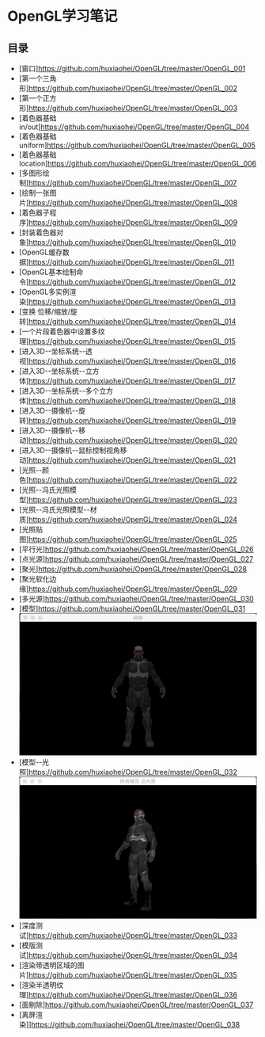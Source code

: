# OpenGL学习笔记

## 目录

* [窗口]<https://github.com/huxiaohei/OpenGL/tree/master/OpenGL_001>
* [第一个三角形]<https://github.com/huxiaohei/OpenGL/tree/master/OpenGL_002>
* [第一个正方形]<https://github.com/huxiaohei/OpenGL/tree/master/OpenGL_003>
* [着色器基础 in/out]<https://github.com/huxiaohei/OpenGL/tree/master/OpenGL_004>
* [着色器基础 uniform]<https://github.com/huxiaohei/OpenGL/tree/master/OpenGL_005>
* [着色器基础 location]<https://github.com/huxiaohei/OpenGL/tree/master/OpenGL_006>
* [多图形绘制]<https://github.com/huxiaohei/OpenGL/tree/master/OpenGL_007>
* [绘制一张图片]<https://github.com/huxiaohei/OpenGL/tree/master/OpenGL_008>
* [着色器子程序]<https://github.com/huxiaohei/OpenGL/tree/master/OpenGL_009>
* [封装着色器对象]<https://github.com/huxiaohei/OpenGL/tree/master/OpenGL_010>
* [OpenGL缓存数据]<https://github.com/huxiaohei/OpenGL/tree/master/OpenGL_011>
* [OpenGL基本绘制命令]<https://github.com/huxiaohei/OpenGL/tree/master/OpenGL_012>
* [OpenGL多实例渲染]<https://github.com/huxiaohei/OpenGL/tree/master/OpenGL_013>
* [变换 位移/缩放/旋转]<https://github.com/huxiaohei/OpenGL/tree/master/OpenGL_014>
* [一个片段着色器中设置多纹理]<https://github.com/huxiaohei/OpenGL/tree/master/OpenGL_015>
* [进入3D--坐标系统--透视]<https://github.com/huxiaohei/OpenGL/tree/master/OpenGL_016>
* [进入3D--坐标系统--立方体]<https://github.com/huxiaohei/OpenGL/tree/master/OpenGL_017>
* [进入3D--坐标系统--多个立方体]<https://github.com/huxiaohei/OpenGL/tree/master/OpenGL_018>
* [进入3D--摄像机--旋转]<https://github.com/huxiaohei/OpenGL/tree/master/OpenGL_019>
* [进入3D--摄像机--移动]<https://github.com/huxiaohei/OpenGL/tree/master/OpenGL_020>
* [进入3D--摄像机--鼠标控制视角移动]<https://github.com/huxiaohei/OpenGL/tree/master/OpenGL_021>
* [光照--颜色]<https://github.com/huxiaohei/OpenGL/tree/master/OpenGL_022>
* [光照--冯氏光照模型]<https://github.com/huxiaohei/OpenGL/tree/master/OpenGL_023>
* [光照--冯氏光照模型--材质]<https://github.com/huxiaohei/OpenGL/tree/master/OpenGL_024>
* [光照贴图]<https://github.com/huxiaohei/OpenGL/tree/master/OpenGL_025>
* [平行光]<https://github.com/huxiaohei/OpenGL/tree/master/OpenGL_026>
* [点光源]<https://github.com/huxiaohei/OpenGL/tree/master/OpenGL_027>
* [聚光]<https://github.com/huxiaohei/OpenGL/tree/master/OpenGL_028>
* [聚光软化边缘]<https://github.com/huxiaohei/OpenGL/tree/master/OpenGL_029>
* [多光源]<https://github.com/huxiaohei/OpenGL/tree/master/OpenGL_030>
* [模型]<https://github.com/huxiaohei/OpenGL/tree/master/OpenGL_031>
    ![效果](./assets/031.png)
* [模型--光照]<https://github.com/huxiaohei/OpenGL/tree/master/OpenGL_032>
    ![效果](./assets/032.gif)
* [深度测试]<https://github.com/huxiaohei/OpenGL/tree/master/OpenGL_033>
* [模版测试]<https://github.com/huxiaohei/OpenGL/tree/master/OpenGL_034>
* [渲染带透明区域的图片]<https://github.com/huxiaohei/OpenGL/tree/master/OpenGL_035>
* [渲染半透明纹理]<https://github.com/huxiaohei/OpenGL/tree/master/OpenGL_036>
* [面剔除]<https://github.com/huxiaohei/OpenGL/tree/master/OpenGL_037>
* [离屏渲染]]<https://github.com/huxiaohei/OpenGL/tree/master/OpenGL_038>

